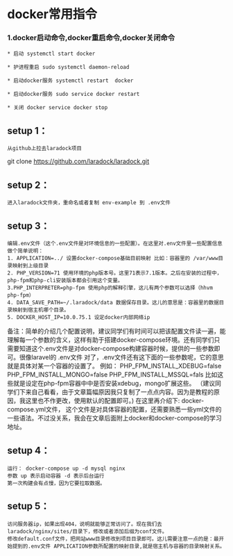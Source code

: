 # docker常用指令

### 1.docker启动命令,docker重启命令,docker关闭命令

	* 启动 systemctl start docker

	* 护进程重启 sudo systemctl daemon-reload

	* 启动docker服务 systemctl restart  docker

	* 启动docker服务 sudo service docker restart

	* 关闭 docker service docker stop 


## setup 1：

	从github上拉去laradock项目
git clone https://github.com/laradock/laradock.git

## setup 2：

	进入laradock文件夹，重命名或者复制 env-example 到 .env文件

## setup 3：

	编辑.env文件（这个.env文件是对环境信息的一些配置）。在这里对.env文件里一些配置信息做个简单说明：
	1. APPLICATION=../ 设置docker-compose基础目前映射 比如：容器里的 /var/www目录映射到上级目录
	2. PHP_VERSION=71 使用环境的php版本号。这里71表示7.1版本。之后在安装的过程中，php-fpm和php-cli安装版本都会引用这个变量。
	3.PHP_INTERPRETER=php-fpm 使用php的解释引擎，这儿有两个参数可以选择（hhvm php-fpm）
	4. DATA_SAVE_PATH=~/.laradock/data 数据保存目录。这儿的意思是：容器里的数据目录映射到宿主机哪个目录。
	5. DOCKER_HOST_IP=10.0.75.1 设定docker内部网络ip
备注：简单的介绍几个配置说明，建议同学们有时间可以把该配置文件读一遍，能理解每一个参数的含义，这样有助于搭建docker-compose环境。还有同学们只需要知道这个.env文件是对docker-compose构建容器时候，提供的一些参数即可。很像laravel的 .env文件
对了，.env文件还有这下面的一些参数呢，它的意思就是具体对某一个容器的设置了。
	例如：
	PHP_FPM_INSTALL_XDEBUG=false
	PHP_FPM_INSTALL_MONGO=false
	PHP_FPM_INSTALL_MSSQL=fals
	比如这些就是设定在php-fpm容器中中是否安装xdebug，mongo扩展这些。 （建议同学们下来自己看看，由于文章篇幅原因我只复制了一点点内容。因为是教程的原因，我这里也不作更改，使用默认的配置即可。)
	在这里再介绍下: docker-compose.yml文件， 这个文件是对具体容器的配置，还需要熟悉一些yml文件的一些语法。不过没关系，我会在文章后面附上docker和docker-compose的学习地址。
## setup 4：

	运行： docker-compose up -d mysql nginx
	参数 up 表示启动容器 -d 表示后台运行
	第一次构建会有点慢，因为它要拉取数据。
## setup 5：

	访问服务器ip，如果出现404，说明就能够正常访问了。现在我们去laradock/nginx/sites/目录下，修改或者添加后缀为conf文件。
	修改default.conf文件，把网站www目录修改到项目目录即可。这儿需要注意一点的是：最开始提到的.env文件 APPLICATION参数所配置的映射目录,就是宿主机与容器的目录映射关系。  	
